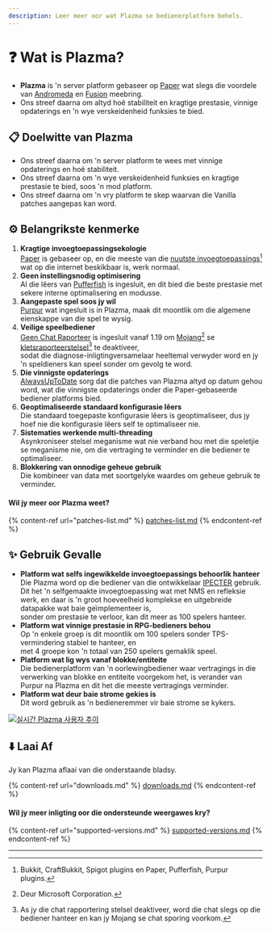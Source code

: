 ```yaml
---
description: Leer meer oor wat Plazma se bedienerplatform behels.
---
```


# ❓ Wat is Plazma?

- **Plazma** is 'n server platform gebaseer op [Paper](https://github.com/PaperMC/Paper) wat slegs die voordele van [Andromeda](https://github.com/EarendelArchived/Andromeda) en [Fusion](https://github.com/RuinedTechnologyUnify/Fusion) meebring.
- Ons streef daarna om altyd hoë stabiliteit en kragtige prestasie, vinnige opdaterings en 'n wye verskeidenheid funksies te bied.

## 📋 Doelwitte van Plazma <a href="#id-1" id="id-1"></a>

- Ons streef daarna om 'n server platform te wees met vinnige opdaterings en hoë stabiliteit.
- Ons streef daarna om 'n wye verskeidenheid funksies en kragtige prestasie te bied, soos 'n mod platform.
- Ons streef daarna om 'n vry platform te skep waarvan die Vanilla patches aangepas kan word.

## ⚙️ Belangrikste kenmerke <a href="#id-2" id="id-2"></a>

1. **Kragtige invoegtoepassingsekologie**\
   [Paper](https://github.com/PaperMC/Paper) is gebaseer op,
   en die meeste van die [nuutste invoegtoepassings](#user-content-fn-1)[^1] wat op die internet beskikbaar is, werk normaal.
2. **Geen instellingsnodig optimisering**\
   Al die lêers van [Pufferfish](https://github.com/pufferfish-gg/Pufferfish) is ingesluit,
   en dit bied die beste prestasie met sekere interne optimalisering en modusse.
3. **Aangepaste spel soos jy wil**\
   [Purpur](https://github.com/PurpurMC/Purpur) wat ingesluit is in Plazma, maak dit moontlik om die algemene eienskappe van die spel te wysig.
4. **Veilige speelbediener**\
   [Geen Chat Raporteer](https://github.com/Aizistral-Studios/No-Chat-Reports) is ingesluit vanaf 1.19 om [Mojang](#user-content-fn-2)[^2] se [kletsraporteerstelsel](#user-content-fn-3)[^3] te deaktiveer,\
   sodat die diagnose-inligtingversamelaar heeltemal verwyder word en jy 'n speldieners kan speel sonder om gevolg te word.
5. **Die vinnigste opdaterings**\
   [AlwaysUpToDate](https://github.com/PlazmaMC/AlwaysUpToDate) sorg dat die patches van Plazma altyd op datum gehou word, wat die vinnigste opdaterings onder die Paper-gebaseerde bediener platforms bied.
6. **Geoptimaliseerde standaard konfigurasie lêers**\
   Die standaard toegepaste konfigurasie lêers is geoptimaliseer, dus jy hoef nie die konfigurasie lêers self te optimaliseer nie.
7. **Sistematies werkende multi-threading**\
   Asynkroniseer stelsel meganisme wat nie verband hou met die speletjie se meganisme nie, om die vertraging te verminder en die bediener te optimaliseer.
8. **Blokkering van onnodige geheue gebruik**\
   Die kombineer van data met soortgelyke waardes om geheue gebruik te verminder.

#### Wil jy meer oor Plazma weet? <a href="#etc-1" id="etc-1"></a>

{% content-ref url="patches-list.md" %}
[patches-list.md](patches-list.md)
{% endcontent-ref %}

## ✨ Gebruik Gevalle <a href="#id-3" id="id-3"></a>

- **Platform wat selfs ingewikkelde invoegtoepassings behoorlik hanteer**\
  Die Plazma word op die bediener van die ontwikkelaar [IPECTER](https://github.com/IPECTER) gebruik.\
  Dit het 'n selfgemaakte invoegtoepassing wat met NMS en refleksie werk, en daar is 'n groot hoeveelheid komplekse en uitgebreide datapakke wat baie geïmplementeer is,\
  sonder om prestasie te verloor, kan dit meer as 100 spelers hanteer.
- **Platform wat vinnige prestasie in RPG-bedieners behou**\
  Op 'n enkele groep is dit moontlik om 100 spelers sonder TPS-vermindering stabiel te hanteer, en\
  met 4 groepe kon 'n totaal van 250 spelers gemaklik speel.
- **Platform wat lig wys vanaf blokke/entiteite**\
  Die bedienerplatform van 'n oorlewingbediener waar vertragings in die verwerking van blokke en entiteite voorgekom het, is verander van Purpur na Plazma en dit het die meeste vertragings verminder.
- **Platform wat deur baie strome gekies is**\
  Dit word gebruik as 'n bedieneremmer vir baie strome se kykers.

<a href="https://bstats.org/plugin/server-implementation/Plazma/18047">
   <img src="https://badge.plazmamc.org/internal/bstats" alt="실시간 Plazma 사용자 추이">
</a>

## ⬇️ Laai Af

Jy kan Plazma aflaai van die onderstaande bladsy.

{% content-ref url="downloads.md" %}
[downloads.md](downloads.md)
{% endcontent-ref %}

#### Wil jy meer inligting oor die ondersteunde weergawes kry?

{% content-ref url="supported-versions.md" %}
[supported-versions.md](supported-versions.md)
{% endcontent-ref %}

***

[^1]: Bukkit, CraftBukkit, Spigot plugins en Paper, Pufferfish, Purpur plugins.

[^2]: Deur Microsoft Corporation.

[^3]: As jy die chat rapportering stelsel deaktiveer, word die chat slegs op die bediener hanteer en kan jy Mojang se chat sporing voorkom.

[^4]: Tyd wat die spel staak om die stelsel meganisme te laat werk.
